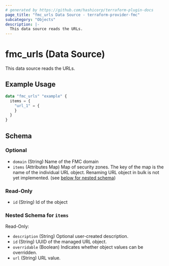 ```yaml
---
# generated by https://github.com/hashicorp/terraform-plugin-docs
page_title: "fmc_urls Data Source - terraform-provider-fmc"
subcategory: "Objects"
description: |-
  This data source reads the URLs.
---
```


# fmc_urls (Data Source)

This data source reads the URLs.

## Example Usage

```terraform
data "fmc_urls" "example" {
  items = {
    "url_1" = {
    }
  }
}
```

<!-- schema generated by tfplugindocs -->
## Schema

### Optional

- `domain` (String) Name of the FMC domain
- `items` (Attributes Map) Map of security zones. The key of the map is the name of the individual URL object. Renaming URL object in bulk is not yet implemented. (see [below for nested schema](#nestedatt--items))

### Read-Only

- `id` (String) Id of the object

<a id="nestedatt--items"></a>
### Nested Schema for `items`

Read-Only:

- `description` (String) Optional user-created description.
- `id` (String) UUID of the managed URL object.
- `overridable` (Boolean) Indicates whether object values can be overridden.
- `url` (String) URL value.
